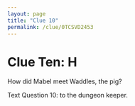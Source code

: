 ```yaml
---
layout: page
title: "Clue 10"
permalink: /clue/0TCSVD2453
---
```


# Clue Ten: H

How did Mabel meet Waddles, the pig?

Text Question 10: <your answer> to the dungeon keeper.